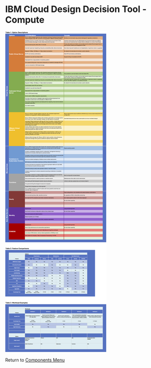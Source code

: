 # IBM Cloud Design Decision Tool - Compute

![Options](/images/compute.png)

Return to [Components Menu](../README.md)

